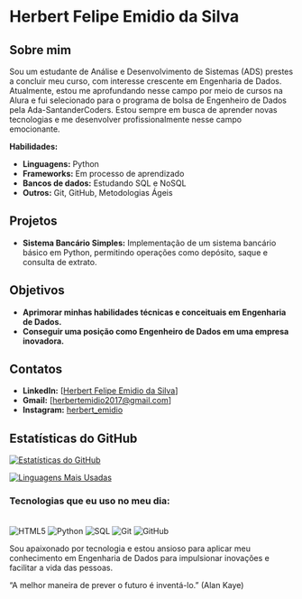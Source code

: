 # Herbert Felipe Emidio da Silva

## Sobre mim

Sou um estudante de Análise e Desenvolvimento de Sistemas (ADS) prestes a concluir meu curso, com interesse crescente em Engenharia de Dados. Atualmente, estou me aprofundando nesse campo por meio de cursos na Alura e fui selecionado para o programa de bolsa de Engenheiro de Dados pela Ada-SantanderCoders. Estou sempre em busca de aprender novas tecnologias e me desenvolver profissionalmente nesse campo emocionante.

**Habilidades:**

- **Linguagens:** Python
- **Frameworks:** Em processo de aprendizado
- **Bancos de dados:** Estudando SQL e NoSQL
- **Outros:** Git, GitHub, Metodologias Ágeis

## Projetos

- **Sistema Bancário Simples:** Implementação de um sistema bancário básico em Python, permitindo operações como depósito, saque e consulta de extrato. 
## Objetivos

- **Aprimorar minhas habilidades técnicas e conceituais em Engenharia de Dados.**
- **Conseguir uma posição como Engenheiro de Dados em uma empresa inovadora.**

## Contatos

- **LinkedIn:** [[Herbert Felipe Emidio da Silva](https://www.linkedin.com/in/herbertemidio/)]
- **Gmail:** [herbertemidio2017@gmail.com]
- **Instagram:** [herbert_emidio](https://www.instagram.com/herbert_emidio/)

## Estatísticas do GitHub

[![Estatísticas do GitHub](https://github-readme-stats.vercel.app/api?username=SEU_USUARIO_GITHUB&show_icons=true&theme=moltack)](https://github.com/SEU_USUARIO_GITHUB)

[![Linguagens Mais Usadas](https://github-readme-stats.vercel.app/api/top-langs/?username=SEU_USUARIO_GITHUB)](https://github.com/anuraghazra/github-readme-stats)

### Tecnologias que eu uso no meu dia:

<div style="display: inline_block"></br>
<img align="center" alt="HTML5" src="https://img.shields.io/badge/HTML5-E34F26?style=for-the-badge&logo=html5&logoColor=white"/>
<img align="center" alt="Python" src="https://img.shields.io/badge/Python-3776AB?style=for-the-badge&logo=python&logoColor=white"/>
<img align="center" alt="SQL" src="https://img.shields.io/badge/SQL-4479A1?style=for-the-badge&logo=sql&logoColor=white"/>
<img align="center" alt="Git" src="https://img.shields.io/badge/Git-F05032?style=for-the-badge&logo=git&logoColor=white"/>
<img align="center" alt="GitHub" src="https://img.shields.io/badge/GitHub-181717?style=for-the-badge&logo=github&logoColor=white"/>
</div>

Sou apaixonado por tecnologia e estou ansioso para aplicar meu conhecimento em Engenharia de Dados para impulsionar inovações e facilitar a vida das pessoas.

“A melhor maneira de prever o futuro é inventá-lo.”
(Alan Kaye)
